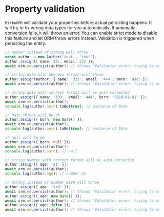 # Property validation

`MirkoORM` will validate your properties before actual persisting happens. It will try to fix wrong 
data types for you automatically. If automatic conversion fails, it will throw an error. You can 
enable strict mode to disable this feature and let ORM throw errors instead. Validation is triggered 
when persisting the entity. 

```typescript
// number instead of string will throw
const author = new Author('test', 'test');
author.assign({ name: 111, email: 222 });
await orm.em.persist(author); // throws "Validation error: trying to set Author.name of type 'string' to '111' of type 'number'"

// string date with unknown format will throw
author.assign(author, { name: '333', email: '444', born: 'asd' });
await orm.em.persist(author); // throws "Validation error: trying to set Author.born of type 'date' to 'asd' of type 'string'"

// string date with correct format will be auto-corrected
author.assign({ name: '333', email: '444', born: '2018-01-01' });
await orm.em.persist(author);
console.log(author.born).toBe(true); // instance of Date

// Date object will be ok
author.assign({ born: new Date() });
await orm.em.persist(author);
console.log(author.born).toBe(true); // instance of Date

// null will be ok
author.assign({ born: null });
await orm.em.persist(author);
console.log(author.born); // null

// string number with correct format will be auto-corrected
author.assign({ age: '21' });
await orm.em.persist(author);
console.log(author.age); // number 21

// string instead of number with will throw
author.assign({ age: 'asd' });
await orm.em.persist(author); // throws "Validation error: trying to set Author.age of type 'number' to 'asd' of type 'string'"
author.assign({ age: new Date() });
await orm.em.persist(author); // throws "Validation error: trying to set Author.age of type 'number' to '2019-01-17T21:14:23.875Z' of type 'date'"
author.assign({ age: false });
await orm.em.persist(author); // throws "Validation error: trying to set Author.age of type 'number' to 'false' of type 'boolean'"
```
